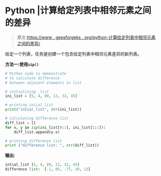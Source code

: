 # Python |计算给定列表中相邻元素之间的差异

> 原文:[https://www . geesforgeks . org/python-计算给定列表中相邻元素之间的差异/](https://www.geeksforgeeks.org/python-calculate-difference-between-adjacent-elements-in-given-list/)

给定一个列表，任务是创建一个包含给定列表中相邻元素差异的新列表。

**方法一:使用`zip()`**

```py
# Python code to demonstrate
# to calculate difference
# between adjacent elements in list

# initialising _list
ini_list = [5, 4, 89, 12, 32, 45]

# printing iniial_list
print("intial_list", str(ini_list))

# Calculating difference list
diff_list = []
for x, y in zip(ini_list[0::], ini_list[1::]):
    diff_list.append(y-x)

# printing difference list
print ("difference list: ", str(diff_list))

```

**输出:**

```py
intial_list [5, 4, 89, 12, 32, 45]
difference list:  [-1, 85, -77, 20, 13]

```